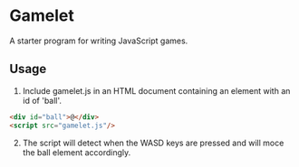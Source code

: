 # Gamelet

A starter program for writing JavaScript games.

## Usage

1. Include gamelet.js in an HTML document containing an element with an id of 'ball'.

```html
<div id="ball">@</div>
<script src="gamelet.js"/>
```

2. The script will detect when the WASD keys are 
pressed and will moce the ball element accordingly.